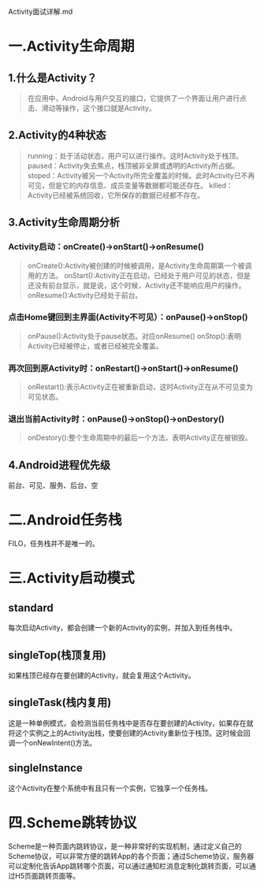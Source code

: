 Activity面试详解.md
# 一.Activity生命周期
##   1.什么是Activity？
> 在应用中，Android与用户交互的接口，它提供了一个界面让用户进行点击、滑动等操作，这个接口就是Activity。
## 2.Activity的4种状态
> running：处于活动状态，用户可以进行操作。这时Activity处于栈顶。
> paused：Activity失去焦点，栈顶被非全屏或透明的Activity所占据。
> stoped：Activity被另一个Activity所完全覆盖的时候。此时Activity已不再可见，但是它的内存信息、成员变量等数据都可能还存在。
> killed：Activity已经被系统回收，它所保存的数据已经都不存在。
## 3.Activity生命周期分析
### Activity启动：onCreate()->onStart()->onResume()
> onCreate():Activity被创建的时候被调用，是Activity生命周期第一个被调用的方法。
> onStart():Activity正在启动，已经处于用户可见的状态，但是还没有前台显示，就是说，这个时候，Activity还不能响应用户的操作。
> onResume():Activity已经处于前台。
### 点击Home键回到主界面(Activity不可见）：onPause()->onStop()
> onPause():Activity处于pause状态。对应onResume()
> onStop():表明Activity已经被停止，或者已经被完全覆盖。
### 再次回到原Activity时：onRestart()->onStart()->onResume()
> onRestart():表示Activity正在被重新启动，这时Activity正在从不可见变为可见状态。
### 退出当前Activity时：onPause()->onStop()->onDestory()
> onDestory():整个生命周期中的最后一个方法，表明Activity正在被销毁。
## 4.Android进程优先级
前台、可见、服务、后台、空
# 二.Android任务栈
FILO，任务栈并不是唯一的。
# 三.Activity启动模式
## standard
每次启动Activity，都会创建一个新的Activity的实例，并加入到任务栈中。
## singleTop(栈顶复用)
如果栈顶已经存在要创建的Activity，就会复用这个Activity。
## singleTask(栈内复用)
这是一种单例模式，会检测当前任务栈中是否存在要创建的Activity，如果存在就将这个实例之上的Activity出栈，使要创建的Activity重新位于栈顶。这时候会回调一个onNewIntent()方法。
## singleInstance
这个Activity在整个系统中有且只有一个实例，它独享一个任务栈。
# 四.Scheme跳转协议
Scheme是一种页面内跳转协议，是一种非常好的实现机制，通过定义自己的Scheme协议，可以非常方便的跳转App的各个页面；通过Scheme协议，服务器可以定制化告诉App跳转哪个页面，可以通过通知栏消息定制化跳转页面，可以通过H5页面跳转页面等。